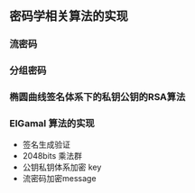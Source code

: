 ## 密码学相关算法的实现



### 流密码



### 分组密码



### 椭圆曲线签名体系下的私钥公钥的RSA算法



### ElGamal 算法的实现

* 签名生成验证
* 2048bits 乘法群
* 公钥私钥体系加密 key
* 流密码加密message